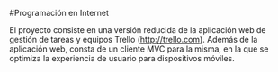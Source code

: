 #Programación en Internet


El proyecto consiste en una versión reducida de la aplicación web de gestión de tareas y equipos Trello (http://trello.com). Además de la aplicación web, consta de un cliente MVC para la misma, en la que se optimiza la experiencia de usuario para dispositivos móviles.
